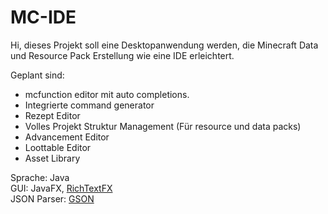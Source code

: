 # MC-IDE
Hi, dieses Projekt soll eine Desktopanwendung werden, die Minecraft Data und Resource Pack Erstellung wie eine IDE erleichtert.

Geplant sind:
* mcfunction editor mit auto completions.
* Integrierte command generator
* Rezept Editor
* Volles Projekt Struktur Management (Für resource und data packs)
* Advancement Editor
* Loottable Editor
* Asset Library

Sprache: Java  
GUI: JavaFX, [RichTextFX](https://github.com/FXMisc/RichTextFX)  
JSON Parser: [GSON](https://github.com/google/gson)
